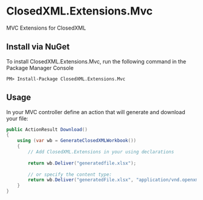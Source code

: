 # ClosedXML.Extensions.Mvc
MVC Extensions for ClosedXML

## Install via NuGet

To install ClosedXML.Extensions.Mvc, run the following command in the Package Manager Console

```
PM> Install-Package ClosedXML.Extensions.Mvc
```


## Usage
In your MVC controller define an action that will generate and download your file:

```c#
public ActionResult Download()
{
    using (var wb = GenerateClosedXMLWorkbook())
    {
        // Add ClosedXML.Extensions in your using declarations
        
        return wb.Deliver("generatedfile.xlsx");
        
        // or specify the content type:
        return wb.Deliver("generatedFile.xlsx", "application/vnd.openxmlformats-officedocument.spreadsheetml.sheet");
    }
}

```
